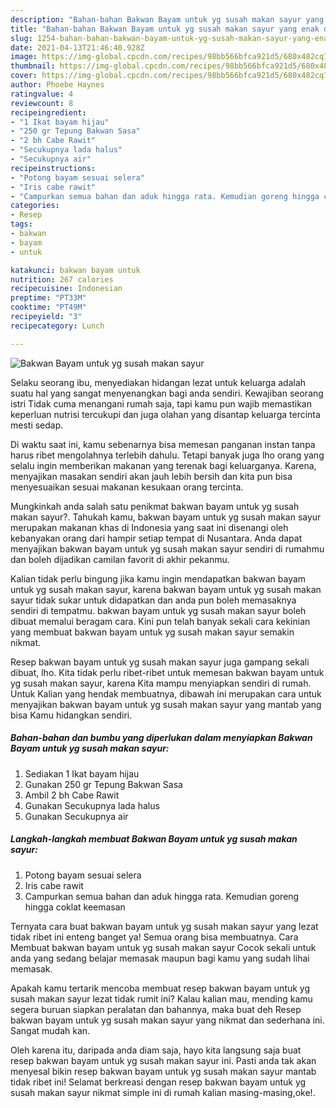 ```yaml
---
description: "Bahan-bahan Bakwan Bayam untuk yg susah makan sayur yang enak dan Mudah Dibuat"
title: "Bahan-bahan Bakwan Bayam untuk yg susah makan sayur yang enak dan Mudah Dibuat"
slug: 1254-bahan-bahan-bakwan-bayam-untuk-yg-susah-makan-sayur-yang-enak-dan-mudah-dibuat
date: 2021-04-13T21:46:40.928Z
image: https://img-global.cpcdn.com/recipes/98bb566bfca921d5/680x482cq70/bakwan-bayam-untuk-yg-susah-makan-sayur-foto-resep-utama.jpg
thumbnail: https://img-global.cpcdn.com/recipes/98bb566bfca921d5/680x482cq70/bakwan-bayam-untuk-yg-susah-makan-sayur-foto-resep-utama.jpg
cover: https://img-global.cpcdn.com/recipes/98bb566bfca921d5/680x482cq70/bakwan-bayam-untuk-yg-susah-makan-sayur-foto-resep-utama.jpg
author: Phoebe Haynes
ratingvalue: 4
reviewcount: 8
recipeingredient:
- "1 Ikat bayam hijau"
- "250 gr Tepung Bakwan Sasa"
- "2 bh Cabe Rawit"
- "Secukupnya lada halus"
- "Secukupnya air"
recipeinstructions:
- "Potong bayam sesuai selera"
- "Iris cabe rawit"
- "Campurkan semua bahan dan aduk hingga rata. Kemudian goreng hingga coklat keemasan"
categories:
- Resep
tags:
- bakwan
- bayam
- untuk

katakunci: bakwan bayam untuk 
nutrition: 267 calories
recipecuisine: Indonesian
preptime: "PT33M"
cooktime: "PT49M"
recipeyield: "3"
recipecategory: Lunch

---
```



![Bakwan Bayam untuk yg susah makan sayur](https://img-global.cpcdn.com/recipes/98bb566bfca921d5/680x482cq70/bakwan-bayam-untuk-yg-susah-makan-sayur-foto-resep-utama.jpg)

Selaku seorang ibu, menyediakan hidangan lezat untuk keluarga adalah suatu hal yang sangat menyenangkan bagi anda sendiri. Kewajiban seorang istri Tidak cuma menangani rumah saja, tapi kamu pun wajib memastikan keperluan nutrisi tercukupi dan juga olahan yang disantap keluarga tercinta mesti sedap.

Di waktu  saat ini, kamu sebenarnya bisa memesan panganan instan tanpa harus ribet mengolahnya terlebih dahulu. Tetapi banyak juga lho orang yang selalu ingin memberikan makanan yang terenak bagi keluarganya. Karena, menyajikan masakan sendiri akan jauh lebih bersih dan kita pun bisa menyesuaikan sesuai makanan kesukaan orang tercinta. 



Mungkinkah anda salah satu penikmat bakwan bayam untuk yg susah makan sayur?. Tahukah kamu, bakwan bayam untuk yg susah makan sayur merupakan makanan khas di Indonesia yang saat ini disenangi oleh kebanyakan orang dari hampir setiap tempat di Nusantara. Anda dapat menyajikan bakwan bayam untuk yg susah makan sayur sendiri di rumahmu dan boleh dijadikan camilan favorit di akhir pekanmu.

Kalian tidak perlu bingung jika kamu ingin mendapatkan bakwan bayam untuk yg susah makan sayur, karena bakwan bayam untuk yg susah makan sayur tidak sukar untuk didapatkan dan anda pun boleh memasaknya sendiri di tempatmu. bakwan bayam untuk yg susah makan sayur boleh dibuat memalui beragam cara. Kini pun telah banyak sekali cara kekinian yang membuat bakwan bayam untuk yg susah makan sayur semakin nikmat.

Resep bakwan bayam untuk yg susah makan sayur juga gampang sekali dibuat, lho. Kita tidak perlu ribet-ribet untuk memesan bakwan bayam untuk yg susah makan sayur, karena Kita mampu menyiapkan sendiri di rumah. Untuk Kalian yang hendak membuatnya, dibawah ini merupakan cara untuk menyajikan bakwan bayam untuk yg susah makan sayur yang mantab yang bisa Kamu hidangkan sendiri.

<!--inarticleads1-->

##### Bahan-bahan dan bumbu yang diperlukan dalam menyiapkan Bakwan Bayam untuk yg susah makan sayur:

1. Sediakan 1 Ikat bayam hijau
1. Gunakan 250 gr Tepung Bakwan Sasa
1. Ambil 2 bh Cabe Rawit
1. Gunakan Secukupnya lada halus
1. Gunakan Secukupnya air




<!--inarticleads2-->

##### Langkah-langkah membuat Bakwan Bayam untuk yg susah makan sayur:

1. Potong bayam sesuai selera
1. Iris cabe rawit
1. Campurkan semua bahan dan aduk hingga rata. Kemudian goreng hingga coklat keemasan




Ternyata cara buat bakwan bayam untuk yg susah makan sayur yang lezat tidak ribet ini enteng banget ya! Semua orang bisa membuatnya. Cara Membuat bakwan bayam untuk yg susah makan sayur Cocok sekali untuk anda yang sedang belajar memasak maupun bagi kamu yang sudah lihai memasak.

Apakah kamu tertarik mencoba membuat resep bakwan bayam untuk yg susah makan sayur lezat tidak rumit ini? Kalau kalian mau, mending kamu segera buruan siapkan peralatan dan bahannya, maka buat deh Resep bakwan bayam untuk yg susah makan sayur yang nikmat dan sederhana ini. Sangat mudah kan. 

Oleh karena itu, daripada anda diam saja, hayo kita langsung saja buat resep bakwan bayam untuk yg susah makan sayur ini. Pasti anda tak akan menyesal bikin resep bakwan bayam untuk yg susah makan sayur mantab tidak ribet ini! Selamat berkreasi dengan resep bakwan bayam untuk yg susah makan sayur nikmat simple ini di rumah kalian masing-masing,oke!.


